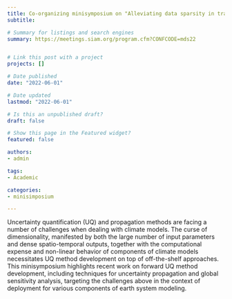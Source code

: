 ```yaml
---
title: Co-organizing minisymposium on "Alleviating data sparsity in training of machine learning models: from transfer learning to multi-fidelity approaches" at SIAM-MDS22
subtitle: 

# Summary for listings and search engines
summary: https://meetings.siam.org/program.cfm?CONFCODE=mds22


# Link this post with a project
projects: []

# Date published
date: "2022-06-01"

# Date updated
lastmod: "2022-06-01"

# Is this an unpublished draft?
draft: false

# Show this page in the Featured widget?
featured: false

authors:
- admin

tags:
- Academic

categories:
- minisimposium

---
```


Uncertainty quantification (UQ) and propagation methods are facing a number of challenges when dealing with climate models. The curse of dimensionality, manifested by both the large number of input parameters and dense spatio-temporal outputs, together with the computational expense and non-linear behavior of components of climate models necessitates UQ method development on top of off-the-shelf approaches. This minisymposium highlights recent work on forward UQ method development, including techniques for uncertainty propagation and global sensitivity analysis, targeting the challenges above in the context of deployment for various components of earth system modeling.
